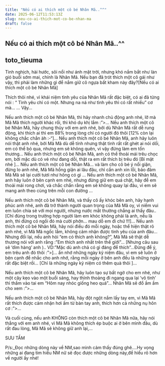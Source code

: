 ```yaml
---
title: "Nếu có ai thích một cô bé Nhân Mã..^^"
date: 2025-06-12T11:53:13Z
slug: neu-co-ai-thich-mot-co-be-nhan-ma
draft: false
---
```


## Nếu có ai thích một cô bé Nhân Mã..^^

## toto_tieuma

Tinh nghịch, hài hước, sôi nổi như ánh mặt trời, nhưng khó nắm bắt như làn gió buổi sớm mai, chính là Nhân Mã. Nếu bạn đã trót thích một cô gái như vậy, thì phải làm những gì để nắm giữ cô ngựa bất kham này đây?[Nếu có ai thích một cô bé Nhân Mã]
 
Thích thôi nhé, vì khái niệm tình yêu của Nhân Mã rất đặc biệt, có ai đã từng nói : “ Tình yêu chỉ có một. Nhưng na ná như tình yêu thì có rất nhiều” cơ mà... 
… Vậy…

 
Nếu anh thích một cô bé Nhân Mã, thì hãy nhanh chủ động anh nhé, lỡ mà Mã Mã thích người khác rồi, thì khó dụ khị lắm :”>…
Nếu anh thích một cô bé Nhân Mã, hãy chung thủy với em anh nhé, bởi dù Nhân Mã rất dễ rung động, khi thích ai thì em 88% trong lòng chỉ có người đó thôi [12% còn lại không chắc chắn àh :-“]…
Nếu anh thích một cô bé Nhân Mã, anh hãy luôn nói thật anh nhé, bởi Mã Mã dù dễ tính nhưng thật tình rất rất ghét ai nói dối, em có thể bỏ qua, nhưng em sẽ không quên, vì vậy đừng làm em tổn thương…
Nếu anh thích một cô bé Nhân Mã, anh có thể thoải mái trêu chọc em, bởi mặc dù có vẻ như đang dỗi, thật ra em rất thích bị trêu đó [Bí mật nhé ]…
Nếu anh thích một cô bé Nhân Mã… và làm cho cô bé ý nổi giận, đừng lo anh nhé, Mã Mã hổng giận ai lâu đâu, chỉ cần anh xin lỗi, bảo đảm Mã Mã sẽ lại cười tươi như hông có gì …
Nếu anh thích một cô bé Nhân Mã, anh hãy luôn ở bên cạnh em nhé, nhưng đừng giữ em quá chặt, hãy để em thoải mái rong chơi, và chắc chắn rằng em sẽ không quay lại đâu, vì em sẽ mang anh theo cùng trên mỗi con đường …

 
Nếu anh thích một cô bé Nhân Mã, và thấy cô ấy khóc bên anh, hãy hạnh phúc anh nhé, anh đã trở thành người quan trọng của Mã Mã oy, vì niềm vui em luôn chia sẻ với mọi người, nhưng nước mắt thường chẳng ai thấy đâu.. [Chỉ đúng trong trường hợp người làm em khóc không phải là anh, nếu là anh, thì đừng có ngồi đó mà cười phởn… mau dỗ em đi chứ !!!]…
Nếu anh thích một cô bé Nhân Mã, hãy nói điều đó mỗi ngày, hoặc thể hiện thật rõ anh nhé, vì Mã Mã ngốc lắm, không cảm nhận được tình yêu của anh đâu… Nhưng đổi lại, nếu anh hỏi “em có thích anh không?”, Mã Mã sẽ thật dễ thương nói với anh rằng :”Em thích anh nhất trên thế giới”… [Nhưng câu sau sẽ ‘dìm hàng’ anh ).. VD:”Mặc dù anh chả có gì đáng để thích”…Đừng để ý, em trêu anh đó thôi :”>]… ần nhớ những ngày kỷ niệm đâu, vì em sẽ luôn ở bên cạnh để nhắc cho anh nhớ, rằng mỗi ngày ở bên anh đều là những ngày rất đặc biệt rồi… [Chỉ là những ngày kỷ niệm có thêm quà thôi ]…
 

 
Nếu anh thích một cô bé Nhân Mã, hãy luôn tạo sự bất ngờ cho em nhé, như một cây kẹo vào một buổi sáng, hay thỉnh thoảng đi ngang qua lại ‘vô tình’ thì thầm vào tai em “Hôm nay nhóc giống heo quá”… Nhân Mã sẽ đổ ầm ầm cho xem :”>…
 
Nếu anh thích một cô bé Nhân Mã, hãy đột ngột nắm lấy tay em, vì Mã Mã rất thích được cảm nhận hơi ấm từ bàn tay anh, thích hơn cả những nụ hôn cơ :”>…
 
Và cuối cùng, nếu anh KHÔNG còn thích một cô bé Nhân Mã nữa, hãy nói thẳng với em anh nhé, vì Mã Mã không thích ép buộc ai ở bên mình đâu, dù rất đau lòng, Mã Mã sẽ không giữ anh lại,…
 
 
SƯU TẦM 
 
P/s:_Đọc những dòng này về NM,sao mình cảm thấy đúng ghê....Hy vọng những ai đang tìm hiểu NM nữ sẽ đọc được những dòng này,để hiểu rõ hơn về người ấy nhé!